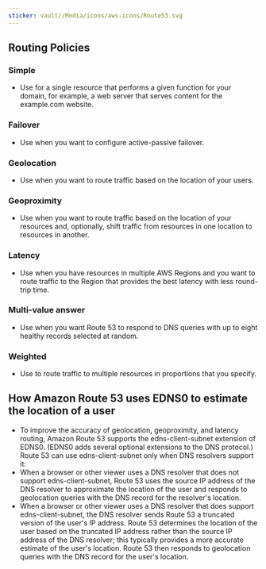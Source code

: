 ```yaml
---
sticker: vault//Media/icons/aws-icons/Route53.svg
---
```

## Routing Policies

### Simple 
- Use for a single resource that performs a given function for your domain, for example, a web server that serves content for the example.com website.

### Failover
- Use when you want to configure active-passive failover.

### Geolocation
- Use when you want to route traffic based on the location of your users.

### Geoproximity
- Use when you want to route traffic based on the location of your resources and, optionally, shift traffic from resources in one location to resources in another.

### Latency
- Use when you have resources in multiple AWS Regions and you want to route traffic to the Region that provides the best latency with less round-trip time.

### Multi-value answer
- Use when you want Route 53 to respond to DNS queries with up to eight healthy records selected at random.
### Weighted
- Use to route traffic to multiple resources in proportions that you specify.


## How Amazon Route 53 uses EDNS0 to estimate the location of a user

- To improve the accuracy of geolocation, geoproximity, and latency routing, Amazon Route 53 supports the edns-client-subnet extension of EDNS0. (EDNS0 adds several optional extensions to the DNS protocol.) Route 53 can use edns-client-subnet only when DNS resolvers support it:
- When a browser or other viewer uses a DNS resolver that does not support edns-client-subnet, Route 53 uses the source IP address of the DNS resolver to approximate the location of the user and responds to geolocation queries with the DNS record for the resolver's location.
- When a browser or other viewer uses a DNS resolver that does support edns-client-subnet, the DNS resolver sends Route 53 a truncated version of the user's IP address. Route 53 determines the location of the user based on the truncated IP address rather than the source IP address of the DNS resolver; this typically provides a more accurate estimate of the user's location. Route 53 then responds to geolocation queries with the DNS record for the user's location.
